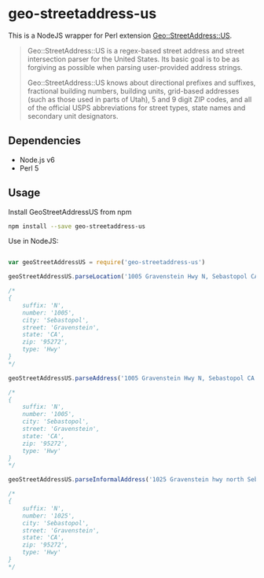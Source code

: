 # geo-streetaddress-us

This is a NodeJS wrapper for Perl extension [Geo::StreetAddress::US].

> Geo::StreetAddress::US is a regex-based street address and street intersection parser for the United States. Its basic goal is to be as forgiving as possible when parsing user-provided address strings. 
> 
> Geo::StreetAddress::US knows about directional prefixes and suffixes, fractional building numbers, building units, grid-based addresses (such as those used in parts of Utah), 5 and 9 digit ZIP codes, and all of the official USPS abbreviations for street types, state names and secondary unit designators.

## Dependencies

- Node.js v6
- Perl 5

[cpanm]: https://metacpan.org/pod/App::cpanminus

## Usage

Install GeoStreetAddressUS from npm

```bash
npm install --save geo-streetaddress-us
```

Use in NodeJS:

```javascript

var geoStreetAddressUS = require('geo-streetaddress-us')

geoStreetAddressUS.parseLocation('1005 Gravenstein Hwy N, Sebastopol CA 95272')

/*
{
    suffix: 'N',
    number: '1005',
    city: 'Sebastopol',
    street: 'Gravenstein',
    state: 'CA',
    zip: '95272',
    type: 'Hwy'
}
*/

geoStreetAddressUS.parseAddress('1005 Gravenstein Hwy N, Sebastopol CA 95272')

/*
{
    suffix: 'N',
    number: '1005',
    city: 'Sebastopol',
    street: 'Gravenstein',
    state: 'CA',
    zip: '95272',
    type: 'Hwy'
}
*/

geoStreetAddressUS.parseInformalAddress('1025 Gravenstein hwy north Sebastopol CA 95272-3092')

/*
{
    suffix: 'N',
    number: '1025',
    city: 'Sebastopol',
    street: 'Gravenstein',
    state: 'CA',
    zip: '95272',
    type: 'Hwy'
}
*/

```


[Geo::StreetAddress::US]: http://search.cpan.org/~timb/Geo-StreetAddress-US-1.04/US.pm
